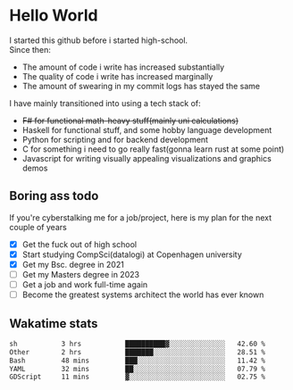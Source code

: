 # Hello World

I started this github before i started high-school.  
Since then:
- The amount of code i write has increased substantially
- The quality of code i write has increased marginally
- The amount of swearing in my commit logs has stayed the same

I have mainly transitioned into using a tech stack of:
- ~~F# for functional math-heavy stuff(mainly uni calculations)~~
- Haskell for functional stuff, and some hobby language development
- Python for scripting and for backend development
- C for something i need to go really fast(gonna learn rust at some point)
- Javascript for writing visually appealing visualizations and graphics demos

## Boring ass todo
If you're cyberstalking me for a job/project, here is my plan for the next couple of years
- [x] Get the fuck out of high school
- [x] Start studying CompSci(datalogi) at Copenhagen university
- [x] Get my Bsc. degree in 2021
- [ ] Get my Masters degree in 2023
- [ ] Get a job and work full-time again
- [ ] Become the greatest systems architect the world has ever known

## Wakatime stats
<!--START_SECTION:waka-->

```txt
sh           3 hrs           ██████████▓░░░░░░░░░░░░░░   42.60 %
Other        2 hrs           ███████░░░░░░░░░░░░░░░░░░   28.51 %
Bash         48 mins         ███░░░░░░░░░░░░░░░░░░░░░░   11.42 %
YAML         32 mins         ██░░░░░░░░░░░░░░░░░░░░░░░   07.79 %
GDScript     11 mins         ▓░░░░░░░░░░░░░░░░░░░░░░░░   02.75 %
```

<!--END_SECTION:waka-->
